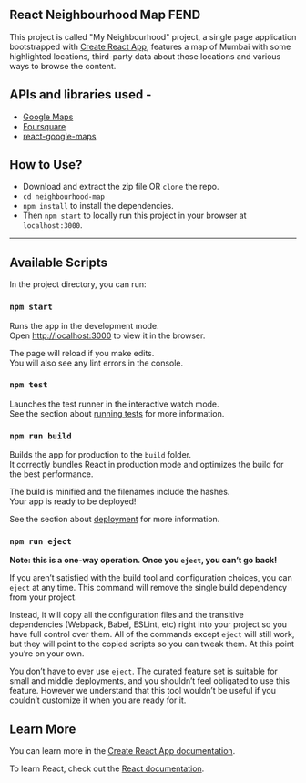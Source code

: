 ## React Neighbourhood Map FEND

This project is called "My Neighbourhood" project, a single page application bootstrapped with [Create React App](https://github.com/facebook/create-react-app), features a map of Mumbai with some highlighted locations, third-party data about those locations and various ways to browse the content.

## APIs and libraries used - 

 - [Google Maps](https://developers.google.com/maps/documentation/javascript/tutorial) 
 - [Foursquare](https://developer.foursquare.com/)
 - [react-google-maps](https://github.com/tomchentw/react-google-maps) 

## How to Use?

 - Download and extract the zip file OR `clone` the repo.
 - `cd neighbourhood-map` 
 - `npm install` to install the dependencies.
 - Then `npm start` to locally run this project in your browser at `localhost:3000`.

---

## Available Scripts

In the project directory, you can run:

### `npm start`

Runs the app in the development mode.<br>
Open [http://localhost:3000](http://localhost:3000) to view it in the browser.

The page will reload if you make edits.<br>
You will also see any lint errors in the console.

### `npm test`

Launches the test runner in the interactive watch mode.<br>
See the section about [running tests](https://facebook.github.io/create-react-app/docs/running-tests) for more information.

### `npm run build`

Builds the app for production to the `build` folder.<br>
It correctly bundles React in production mode and optimizes the build for the best performance.

The build is minified and the filenames include the hashes.<br>
Your app is ready to be deployed!

See the section about [deployment](https://facebook.github.io/create-react-app/docs/deployment) for more information.

### `npm run eject`

**Note: this is a one-way operation. Once you `eject`, you can’t go back!**

If you aren’t satisfied with the build tool and configuration choices, you can `eject` at any time. This command will remove the single build dependency from your project.

Instead, it will copy all the configuration files and the transitive dependencies (Webpack, Babel, ESLint, etc) right into your project so you have full control over them. All of the commands except `eject` will still work, but they will point to the copied scripts so you can tweak them. At this point you’re on your own.

You don’t have to ever use `eject`. The curated feature set is suitable for small and middle deployments, and you shouldn’t feel obligated to use this feature. However we understand that this tool wouldn’t be useful if you couldn’t customize it when you are ready for it.

## Learn More

You can learn more in the [Create React App documentation](https://facebook.github.io/create-react-app/docs/getting-started).

To learn React, check out the [React documentation](https://reactjs.org/).
